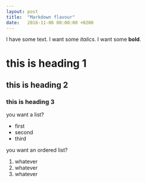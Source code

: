 ```yaml
---
layout: post
title:  "Markdown flavour"
date:   2016-11-06 00:00:00 +0200
---
```


I have some text.
I want some _italics_.
I want some **bold**.
# this is heading 1
## this is heading 2
### this is heading 3

you want a list?
* first
* second
* third

you want an ordered list?
1. whatever
1. whatever
1. whatever
